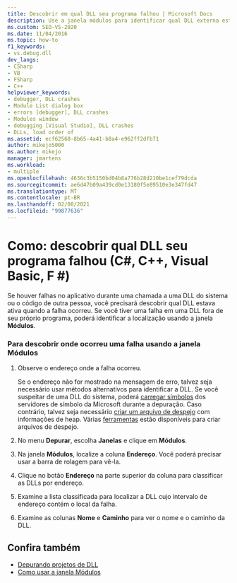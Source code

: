 ```yaml
---
title: Descobrir em qual DLL seu programa falhou | Microsoft Docs
description: Use a janela módulos para identificar qual DLL externa estava ativa quando o aplicativo falhou. Você pode fazer isso para uma DLL do sistema ou para o código de outra pessoa.
ms.custom: SEO-VS-2020
ms.date: 11/04/2016
ms.topic: how-to
f1_keywords:
- vs.debug.dll
dev_langs:
- CSharp
- VB
- FSharp
- C++
helpviewer_keywords:
- debugger, DLL crashes
- Module List dialog box
- errors [debugger], DLL crashes
- Modules window
- debugging [Visual Studio], DLL crashes
- DLLs, load order of
ms.assetid: ecf62568-8b65-4a41-b8a4-e962ff2dfb71
author: mikejo5000
ms.author: mikejo
manager: jmartens
ms.workload:
- multiple
ms.openlocfilehash: 4636c3b5150bd04b8a776b28d210be1cef79dcda
ms.sourcegitcommit: ae6d47b09a439cd0e13180f5e89510e3e347fd47
ms.translationtype: MT
ms.contentlocale: pt-BR
ms.lasthandoff: 02/08/2021
ms.locfileid: "99877636"
---
```

# <a name="how-to-find-which-dll-your-program-crashed-in-c-c-visual-basic-f"></a>Como: descobrir qual DLL seu programa falhou (C#, C++, Visual Basic, F #)

 Se houver falhas no aplicativo durante uma chamada a uma DLL do sistema ou o código de outra pessoa, você precisará descobrir qual DLL estava ativa quando a falha ocorreu. Se você tiver uma falha em uma DLL fora de seu próprio programa, poderá identificar a localização usando a janela **Módulos**.

### <a name="to-find-where-a-crash-occurred-using-the-modules-window"></a>Para descobrir onde ocorreu uma falha usando a janela Módulos

1. Observe o endereço onde a falha ocorreu.

    Se o endereço não for mostrado na mensagem de erro, talvez seja necessário usar métodos alternativos para identificar a DLL. Se você suspeitar de uma DLL do sistema, poderá [carregar símbolos](../debugger/specify-symbol-dot-pdb-and-source-files-in-the-visual-studio-debugger.md) dos servidores de símbolo da Microsoft durante a depuração. Caso contrário, talvez seja necessário [criar um arquivo de despejo](../debugger/using-dump-files.md) com informações de heap. Várias [ferramentas](https://blogs.msdn.microsoft.com/andrehal/2009/12/31/what-is-a-dump-and-how-do-i-create-one/) estão disponíveis para criar arquivos de despejo.

2. No menu **Depurar**, escolha **Janelas** e clique em **Módulos**.

3. Na janela **Módulos**, localize a coluna **Endereço**. Você poderá precisar usar a barra de rolagem para vê-la.

4. Clique no botão **Endereço** na parte superior da coluna para classificar as DLLs por endereço.

5. Examine a lista classificada para localizar a DLL cujo intervalo de endereço contém o local da falha.

6. Examine as colunas **Nome** e **Caminho** para ver o nome e o caminho da DLL.

## <a name="see-also"></a>Confira também
- [Depurando projetos de DLL](../debugger/debugging-dll-projects.md)
- [Como usar a janela Módulos](../debugger/how-to-use-the-modules-window.md)